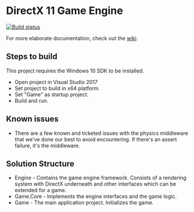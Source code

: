 # DirectX 11 Game Engine

[![Build status](https://ci.appveyor.com/api/projects/status/l56arbrrf5mpbp5p?svg=true)](https://ci.appveyor.com/project/nitvic793/rotvic-engine)

For more elaborate documentation, check out the [wiki](https://github.com/nitvic793/rotvic-engine/wiki).

## Steps to build

This project requires the Windows 10 SDK to be installed. 

- Open project in Visual Studio 2017
- Set project to build in x64 platform.
- Set "Game" as startup project.
- Build and run.

## Known issues

- There are a few known and ticketed issues with the physics middleware that we've done our best to avoid encountering. If there's an assert failure, it's the middleware.  

## Solution Structure

- Engine - Contains the game engine framework. Consists of a rendering system with DirectX underneath and other interfaces which can be extended for a game. 
- Game.Core - Implements the engine interfaces and the game logic. 
- Game - The main application project. Initializes the game.
